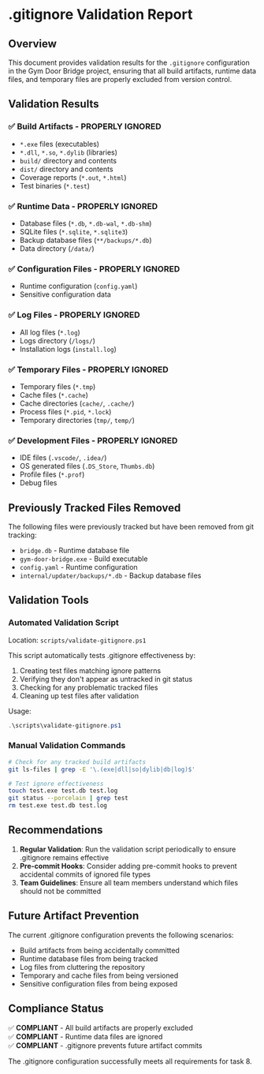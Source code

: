 # .gitignore Validation Report

## Overview

This document provides validation results for the `.gitignore` configuration in the Gym Door Bridge project, ensuring that all build artifacts, runtime data files, and temporary files are properly excluded from version control.

## Validation Results

### ✅ Build Artifacts - PROPERLY IGNORED
- `*.exe` files (executables)
- `*.dll`, `*.so`, `*.dylib` (libraries)
- `build/` directory and contents
- `dist/` directory and contents
- Coverage reports (`*.out`, `*.html`)
- Test binaries (`*.test`)

### ✅ Runtime Data - PROPERLY IGNORED
- Database files (`*.db`, `*.db-wal`, `*.db-shm`)
- SQLite files (`*.sqlite`, `*.sqlite3`)
- Backup database files (`**/backups/*.db`)
- Data directory (`/data/`)

### ✅ Configuration Files - PROPERLY IGNORED
- Runtime configuration (`config.yaml`)
- Sensitive configuration data

### ✅ Log Files - PROPERLY IGNORED
- All log files (`*.log`)
- Logs directory (`/logs/`)
- Installation logs (`install.log`)

### ✅ Temporary Files - PROPERLY IGNORED
- Temporary files (`*.tmp`)
- Cache files (`*.cache`)
- Cache directories (`cache/`, `.cache/`)
- Process files (`*.pid`, `*.lock`)
- Temporary directories (`tmp/`, `temp/`)

### ✅ Development Files - PROPERLY IGNORED
- IDE files (`.vscode/`, `.idea/`)
- OS generated files (`.DS_Store`, `Thumbs.db`)
- Profile files (`*.prof`)
- Debug files

## Previously Tracked Files Removed

The following files were previously tracked but have been removed from git tracking:
- `bridge.db` - Runtime database file
- `gym-door-bridge.exe` - Build executable
- `config.yaml` - Runtime configuration
- `internal/updater/backups/*.db` - Backup database files

## Validation Tools

### Automated Validation Script
Location: `scripts/validate-gitignore.ps1`

This script automatically tests .gitignore effectiveness by:
1. Creating test files matching ignore patterns
2. Verifying they don't appear as untracked in git status
3. Checking for any problematic tracked files
4. Cleaning up test files after validation

Usage:
```powershell
.\scripts\validate-gitignore.ps1
```

### Manual Validation Commands

```bash
# Check for any tracked build artifacts
git ls-files | grep -E '\.(exe|dll|so|dylib|db|log)$'

# Test ignore effectiveness
touch test.exe test.db test.log
git status --porcelain | grep test
rm test.exe test.db test.log
```

## Recommendations

1. **Regular Validation**: Run the validation script periodically to ensure .gitignore remains effective
2. **Pre-commit Hooks**: Consider adding pre-commit hooks to prevent accidental commits of ignored file types
3. **Team Guidelines**: Ensure all team members understand which files should not be committed

## Future Artifact Prevention

The current .gitignore configuration prevents the following scenarios:
- Build artifacts from being accidentally committed
- Runtime database files from being tracked
- Log files from cluttering the repository
- Temporary and cache files from being versioned
- Sensitive configuration files from being exposed

## Compliance Status

✅ **COMPLIANT** - All build artifacts are properly excluded  
✅ **COMPLIANT** - Runtime data files are ignored  
✅ **COMPLIANT** - .gitignore prevents future artifact commits  

The .gitignore configuration successfully meets all requirements for task 8.